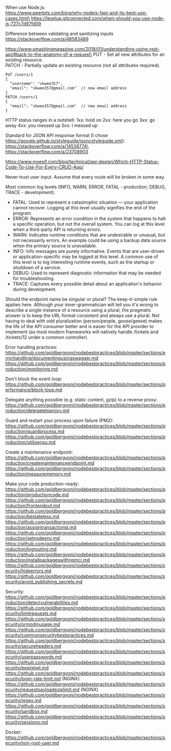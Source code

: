 When use Node.js:\
https://www.peerbits.com/blog/why-nodejs-fast-and-its-best-use-cases.html\
https://levelup.gitconnected.com/when-should-you-use-node-js-727c7d97fd09

Difference between validating and sanitizing inputs https://stackoverflow.com/a/48583489

https://www.smashingmagazine.com/2018/01/understanding-using-rest-api/#back-to-the-anatomy-of-a-request\
PUT - Set all new attributes for an existing resource.\
PATCH - Partially update an existing resource (not all attributes required).
```
PUT /users/1
{
  "username": "skwee357",
  "email": "skwee357@gmail.com"  // new email address
}
PATCH /users/1
{
  "email": "skwee357@gmail.com"  // new email address
}
```
HTTP status ranges in a nutshell:
1xx: hold on
2xx: here you go
3xx: go away
4xx: you messed up
5xx: I messed up

Standard for JSON API response format (I chose https://google.github.io/styleguide/jsoncstyleguide.xml):
https://stackoverflow.com/a/14538774\
https://stackoverflow.com/a/23708903

https://www.moesif.com/blog/technical/api-design/Which-HTTP-Status-Code-To-Use-For-Every-CRUD-App/

Never trust user input. Assume that every route will be broken in some way.

Most common log levels (INFO, WARN, ERROR, FATAL - production; DEBUG, TRACE - development):
- FATAL: Used to represent a catastrophic situation — your application cannot recover. Logging at this level usually signifies the end of the program.
- ERROR: Represents an error condition in the system that happens to halt a specific operation, but not the overall system. You can log at this level when a third-party API is returning errors.
- WARN: Indicates runtime conditions that are undesirable or unusual, but not necessarily errors. An example could be using a backup data source when the primary source is unavailable.
- INFO: Info messages are purely informative. Events that are user-driven or application-specific may be logged at this level. A common use of this level is to log interesting runtime events, such as the startup or shutdown of a service.
- DEBUG: Used to represent diagnostic information that may be needed for troubleshooting.
- TRACE: Captures every possible detail about an application's behavior during development.

Should the endpoint name be singular or plural? The keep-it-simple rule applies here. Although your inner-grammatician will tell you it's wrong to describe a single instance of a resource using a plural, the pragmatic answer is to keep the URL format consistent and always use a plural. Not having to deal with odd pluralization (person/people, goose/geese) makes the life of the API consumer better and is easier for the API provider to implement (as most modern frameworks will natively handle /tickets and /tickets/12 under a common controller).

Error handling practices:
https://github.com/goldbergyoni/nodebestpractices/blob/master/sections/errorhandling/documentingusingswagger.md
https://github.com/goldbergyoni/nodebestpractices/blob/master/sections/production/monitoring.md

Don't block the event loop:\
https://github.com/goldbergyoni/nodebestpractices/blob/master/sections/performance/block-loop.md

Delegate anything possible (e.g. static content, gzip) to a reverse proxy:\
https://github.com/goldbergyoni/nodebestpractices/blob/master/sections/production/delegatetoproxy.md

Guard and restart your process upon failure (PM2):\
https://github.com/goldbergyoni/nodebestpractices/blob/master/sections/production/guardprocess.md
https://github.com/goldbergyoni/nodebestpractices/blob/master/sections/production/utilizecpu.md

Create a maintenance endpoint:\
https://github.com/goldbergyoni/nodebestpractices/blob/master/sections/production/createmaintenanceendpoint.md
https://github.com/goldbergyoni/nodebestpractices/blob/master/sections/production/measurememory.md

Make your code production-ready:\
https://github.com/goldbergyoni/nodebestpractices/blob/master/sections/production/productioncode.md
https://github.com/goldbergyoni/nodebestpractices/blob/master/sections/production/frontendout.md
https://github.com/goldbergyoni/nodebestpractices/blob/master/sections/production/bestateless.md
https://github.com/goldbergyoni/nodebestpractices/blob/master/sections/production/assigntransactionid.md
https://github.com/goldbergyoni/nodebestpractices/blob/master/sections/production/setnodeenv.md
https://github.com/goldbergyoni/nodebestpractices/blob/master/sections/production/logrouting.md
https://github.com/goldbergyoni/nodebestpractices/blob/master/sections/production/installpackageswithnpmci.md
https://github.com/goldbergyoni/nodebestpractices/blob/master/sections/security/hideerrors.md
https://github.com/goldbergyoni/nodebestpractices/blob/master/sections/security/avoid_publishing_secrets.md

Security:\
https://github.com/goldbergyoni/nodebestpractices/blob/master/sections/production/detectvulnerabilities.md
https://github.com/goldbergyoni/nodebestpractices/blob/master/sections/security/limitrequests.md
https://github.com/goldbergyoni/nodebestpractices/blob/master/sections/security/ormodmusage.md
https://github.com/goldbergyoni/nodebestpractices/blob/master/sections/security/commonsecuritybestpractices.md
https://github.com/goldbergyoni/nodebestpractices/blob/master/sections/security/secureheaders.md
https://github.com/goldbergyoni/nodebestpractices/blob/master/sections/security/userpasswords.md
https://github.com/goldbergyoni/nodebestpractices/blob/master/sections/security/expirejwt.md
https://github.com/goldbergyoni/nodebestpractices/blob/master/sections/security/login-rate-limit.md (NGINX)
https://github.com/goldbergyoni/nodebestpractices/blob/master/sections/security/requestpayloadsizelimit.md (NGINX)
https://github.com/goldbergyoni/nodebestpractices/blob/master/sections/security/regex.md
https://github.com/goldbergyoni/nodebestpractices/blob/master/sections/security/sandbox.md
https://github.com/goldbergyoni/nodebestpractices/blob/master/sections/security/sessions.md

Docker:\
https://github.com/goldbergyoni/nodebestpractices/blob/master/sections/security/non-root-user.md
